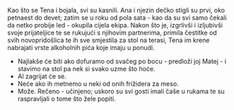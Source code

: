 Kao što se Tena i bojala, svi su kasnili. Ana i njezin dečko stigli su prvi, oko petnaest do devet; zatim se u roku od pola sata - kao da su svi samo čekali da netko probije led - okupila cijela ekipa. Nakon što je, izgrlivši i izljubivši svoje prijateljice te se rukujući s njihovim partnerima, primila čestitke od svih novopridošlica te ih sve smjestila za stol na terasi, Tena im krene nabrajati vrste alkoholnih pića koje imaju u ponudi. 
- Najlakše će biti ako dofuramo od svačeg po bocu - predloži joj Matej - i stavimo na stol pa nek si svako uzme što hoće.
- Al zagrijat će se.
- Neće ako ih metnemo u neki od onih frižidera za meso.
- Može.
Rečeno - učinjeno; uskoro su svi gosti imali čaše u rukama te su raspravljali o tome što žele popiti.

